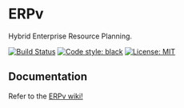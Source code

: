 # ERPv

Hybrid Enterprise Resource Planning.

[![Build Status](https://travis-ci.com/Um9i/ERPv.svg?branch=master)](https://travis-ci.com/kissops/ERPv)
[![Code style: black](https://img.shields.io/badge/code%20style-black-000000.svg)](https://github.com/ambv/black)
[![License: MIT](https://img.shields.io/badge/License-MIT-blue.svg)](https://opensource.org/licenses/MIT)


## Documentation

Refer to the [ERPv wiki!](https://github.com/kissops/ERPv/wiki)
